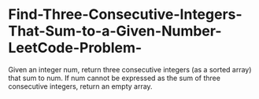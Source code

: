 # Find-Three-Consecutive-Integers-That-Sum-to-a-Given-Number-LeetCode-Problem-
Given an integer num, return three consecutive integers (as a sorted array) that sum to num. If num cannot be expressed as the sum of three consecutive integers, return an empty array.
